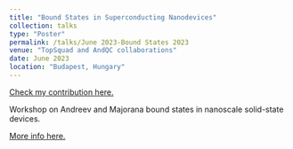 ```yaml
---
title: "Bound States in Superconducting Nanodevices"
collection: talks
type: "Poster"
permalink: /talks/June 2023-Bound States 2023
venue: "TopSquad and AndQC collaborations"
date: June 2023
location: "Budapest, Hungary"
---
```


[Check my contribution here.](https://carlosp24.github.io/files/Poster2023_04.pdf)

Workshop on Andreev and Majorana bound states in nanoscale solid-state devices.

[More info here.](https://www.boundstates2023.eu/)
